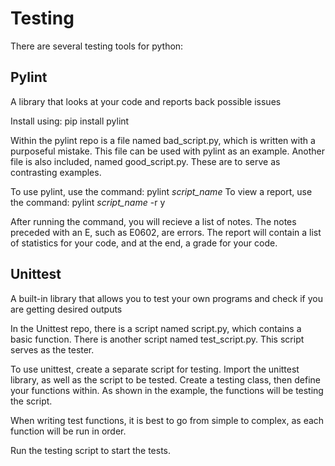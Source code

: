 # Testing
There are several testing tools for python:

## Pylint
A library that looks at your code and reports back possible issues

Install using:
    pip install pylint

Within the pylint repo is a file named bad_script.py, which is written with a purposeful mistake. This file can be used with pylint as an example. Another file is also included, named good_script.py. These are to serve as contrasting examples.

To use pylint, use the command:
    pylint *script_name*
To view a report, use the command:
    pylint *script_name* -r y

After running the command, you will recieve a list of notes. The notes preceded with an E, such as E0602, are errors.
The report will contain a list of statistics for your code, and at the end, a grade for your code.


## Unittest
A built-in library that allows you to test your own programs and check if you are getting desired outputs

In the Unittest repo, there is a script named script.py, which contains a basic function. There is another script named test_script.py. This script serves as the tester.

To use unittest, create a separate script for testing. Import the unittest library, as well as the script to be tested. Create a testing class, then define your functions within. As shown in the example, the functions will be testing the script.

When writing test functions, it is best to go from simple to complex, as each function will be run in order.

Run the testing script to start the tests.

